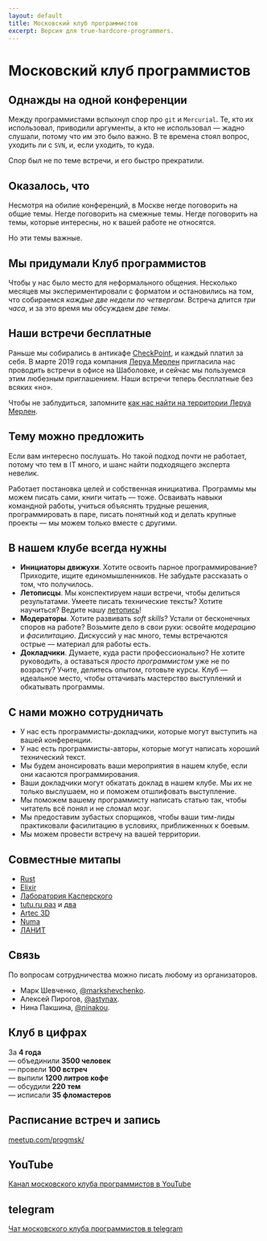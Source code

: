 ```yaml
---
layout: default
title: Московский клуб программистов
excerpt: Версия для true-hardcore-programmers.
---
```


# Московский клуб программистов

## Однажды на одной конференции

Между программистами вспыхнул спор про `git` и `Mercurial`.
Те, кто их использовал, приводили аргументы, а кто не использовал&nbsp;&mdash; жадно слушали, потому что им это было важно.
В те времена стоял вопрос, уходить ли с `SVN`, и, если уходить, то куда.

Спор был не по теме встречи, и его быстро прекратили.

## Оказалось, что

Несмотря на обилие конференций, в Москве негде поговорить на общие темы. Негде поговорить
на смежные темы. Негде поговорить на темы, которые интересны, но к вашей работе не относятся.

Но эти темы важные.

## Мы придумали Клуб программистов

Чтобы у нас было место для неформального общения. Несколько месяцев мы экспериментировали
с форматом и остановились на том, что собираемся *каждые две недели по четвергам*.
Встреча длится *три часа*, и за это время мы обсуждаем *две темы*.

## Наши встречи бесплатные

Раньше мы собирались в антикафе [CheckPoint](https://chpoint.ru/), и каждый
платил за себя. В марте 2019 года компания [Леруа Мерлен](https://leroymerlin.ru/)
пригласила нас проводить встречи в офисе на Шаболовке, и сейчас мы пользуемся этим любезным приглашением.
Наши встречи теперь бесплатные без всяких &laquo;но&raquo;.

Чтобы не заблудиться, запомните [как нас найти на территории Леруа Мерлен](/how-to-find).

## Тему можно предложить

Если вам интересно послушать. Но такой подход почти не работает, потому что тем в IT много, и шанс
найти подходящего эксперта невелик.

Работает постановка целей и собственная инициатива. Программы мы можем писать сами,
книги читать&nbsp;&mdash; тоже. Осваивать навыки командной работы, учиться объяснять трудные
решения, программировать в паре, писать понятный код и делать крупные проекты&nbsp;&mdash; мы можем
только вместе с другими.

## В нашем клубе всегда нужны

* **Инициаторы движухи**. Хотите освоить парное программирование? Приходите, ищите
  единомышленников. Не забудьте рассказать о том, что получилось.
* **Летописцы**. Мы конспектируем наши встречи, чтобы делиться результатами.
  Умеете писать технические тексты? Хотите научиться? Ведите нашу [летопись](/results/)!
* **Модераторы**. Хотите развивать *soft skills*? Устали от бесконечных споров на работе?
  Возьмите дело в свои руки: освойте *модерацию* и *фасилитацию*.
  Дискуссий у нас много, темы встречаются острые&nbsp;&mdash; материал для работы есть.
* **Докладчики**. Думаете, куда расти профессионально? Не хотите руководить, а
  оставаться *просто программистом* уже не по возрасту? Учите, делитесь опытом,
  готовьте курсы. Клуб&nbsp;&mdash; идеальное место, чтобы оттачивать мастерство выступлений
  и обкатывать программы.

## С нами можно сотрудничать

* У нас есть программисты-докладчики, которые могут выступить на вашей конференции.
* У нас есть программисты-авторы, которые могут написать хороший технический текст.
* Мы будем анонсировать ваши мероприятия в нашем клубе, если они касаются программирования.
* Ваши докладчики могут обкатать доклад в нашем клубе. Мы их не только выслушаем, но и поможем
  отшлифовать  выступление.
* Мы поможем вашему программисту написать статью так, чтобы читатель всё понял и не сломал мозг.
* Мы предоставим зубастых спорщиков, чтобы ваши тим-лиды практиковали фасилитацию в условиях,
  приближенных к боевым.
* Мы можем провести встречу на вашей территории.

## Совместные митапы

* [Rust](https://www.meetup.com/ru-RU/progmsk/events/244990301/)
* [Elixir](https://www.meetup.com/ru-RU/progmsk/events/247415150/)
* [Лаборатория Касперского](https://www.meetup.com/ru-RU/progmsk/events/259468961/)
* [tutu.ru раз](https://www.meetup.com/ru-RU/progmsk/events/241972284/) и [два](https://www.meetup.com/ru-RU/progmsk/events/265501676/)
* [Artec 3D](https://www.meetup.com/ru-RU/progmsk/events/239485046/)
* [Numa](https://www.meetup.com/ru-RU/progmsk/events/237575055/)
* [ЛАНИТ](https://www.meetup.com/ru-RU/progmsk/events/268501748/)

## Связь

По вопросам сотрудничества можно писать любому из организаторов.

* Марк Шевченко, <a href="tg://resolve?domain=markshevchenko">@markshevchenko</a>.
* Алексей Пирогов, <a href="tg://resolve?domain=astynax">@astynax</a>.
* Нина Пакшина, <a href="tg://resolve?domain=ninakou">@ninakou</a>.

## Клуб в цифрах

За <strong>4 года</strong><br />
— объединили <strong>3500 человек</strong><br />
— провели <strong>100 встреч</strong><br />
— выпили <strong>1200 литров кофе</strong><br />
— обсудили <strong>220 тем</strong><br />
— исписали <strong>35 фломастеров</strong>

## Расписание встреч и запись

[meetup.com/progmsk/](https://www.meetup.com/ru-RU/progmsk/)

## YouTube

[Канал московского клуба программистов в YouTube](https://www.youtube.com/channel/UCsVt9EN6QJv0Q7qiYoxSEjw)

## telegram

[Чат московского клуба программистов в telegram](http://t.me/progmsk)